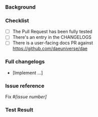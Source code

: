 <!-- NOTE: Please read the CONTRIBUTING.md guidelines before submitting your patch, and ensure you followed them all: https://github.com/daeuniverse/dae/blob/master/CONTRIBUTING.md -->

### Background

<!--- Why is this change required? What problem does it solve? -->

### Checklist

- [ ] The Pull Request has been fully tested
- [ ] There's an entry in the CHANGELOGS
- [ ] There is a user-facing docs PR against https://github.com/daeuniverse/dae

### Full changelogs

- [Implement ...]

### Issue reference

<!--- If it fixes an open issue, please link to the issue here. -->

Fix #_[issue number]_

### Test Result

<!--- Attach test result here. -->
